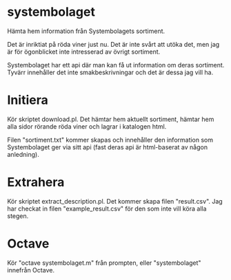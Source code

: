 # systembolaget
Hämta hem information från Systembolagets sortiment.

Det är inriktiat på röda viner just nu.  Det är inte svårt att utöka det,
men jag är för ögonblicket inte intresserad av övrigt sortiment.

Systembolaget har ett api där man kan få ut information om deras sortiment.
Tyvärr innehåller det inte smakbeskrivningar och det är dessa jag vill ha.

# Initiera

Kör skriptet download.pl.  Det hämtar hem aktuellt sortiment, hämtar hem alla
sidor rörande röda viner och lagrar i katalogen html.

Filen "sortiment.txt" kommer skapas och innehåller den information som
Systembolaget ger via sitt api (fast deras api är html-baserat av någon anledning).


# Extrahera

Kör skriptet extract_description.pl.  Det kommer skapa filen "result.csv".
Jag har checkat in filen "example_result.csv" för den som inte vill köra
alla stegen.

# Octave

Kör "octave systembolaget.m" från prompten, eller "systembolaget" innefrån
Octave.